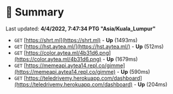 # 📖 Summary
Last updated: **4/4/2022, 7:47:34 PTG "Asia/Kuala_Lumpur"**

- `GET` [https://shrt.ml](https://shrt.ml) - **Up** (1493ms)
- `GET` [https://hst.aytea.ml/](https://hst.aytea.ml/) - **Up** (512ms)
- `GET` [https://color.aytea.ml/4b31d6.png](https://color.aytea.ml/4b31d6.png) - **Up** (1679ms)
- `GET` [https://memeapi.aytea14.repl.co/gimme](https://memeapi.aytea14.repl.co/gimme) - **Up** (590ms)
- `GET` [https://teledrivemy.herokuapp.com/dashboard](https://teledrivemy.herokuapp.com/dashboard) - **Up** (204ms)
